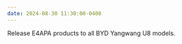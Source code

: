 ```yaml
---
date: 2024-08-30 11:30:00-0400
---
```


Release E4APA products to all BYD Yangwang U8 models.<br>

<!-- <video width="60%" height="auto" controls muted>  
  <source src="assets/vid/e4apa.mp4" type="video/mp4">  
</video> -->

<!-- <video width="60%" height="auto" controls muted>  
  <source src="assets/vid/e4apa-plot.mp4" type="video/mp4">  
</video> -->
